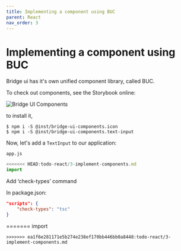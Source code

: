 ```yaml
---
title: Implementing a component using BUC
parent: React
nav_order: 3
---
```



# Implementing a component using BUC

Bridge ui has it's own unified component library, called BUC.

To check out components, see the Storybook online:

![Bridge UI Components](https://buc.inseng.net/?path=/story/bridge-ui-components--readme)

to install it,

```shell
$ npm i -S @inst/bridge-ui-components.icon
$ npm i -S @inst/bridge-ui-components.text-input
```

Now, let's add a `TextInput` to our application:

`app.js`
```javascript
<<<<<<< HEAD:todo-react/3-implement-components.md
import 
```


Add ‘check-types’ command

In package.json:
```json
"scripts": {
	"check-types": "tsc"
}
```
=======
import
```
>>>>>>> ea1f6e281171e5b274e238ef170bb446bb0a8448:todo-react/3-implement-components.md
